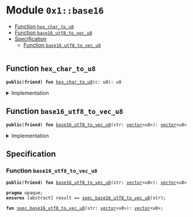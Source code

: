
<a id="0x1_base16"></a>

# Module `0x1::base16`



-  [Function `hex_char_to_u8`](#0x1_base16_hex_char_to_u8)
-  [Function `base16_utf8_to_vec_u8`](#0x1_base16_base16_utf8_to_vec_u8)
-  [Specification](#@Specification_0)
    -  [Function `base16_utf8_to_vec_u8`](#@Specification_0_base16_utf8_to_vec_u8)


<pre><code></code></pre>



<a id="0x1_base16_hex_char_to_u8"></a>

## Function `hex_char_to_u8`



<pre><code><b>public</b>(<b>friend</b>) <b>fun</b> <a href="base16.md#0x1_base16_hex_char_to_u8">hex_char_to_u8</a>(c: u8): u8
</code></pre>



<details>
<summary>Implementation</summary>


<pre><code><b>public</b>(<b>friend</b>) <b>fun</b> <a href="base16.md#0x1_base16_hex_char_to_u8">hex_char_to_u8</a>(c: u8): u8 {
    <b>if</b> (c &gt;= 48 && c &lt;= 57) {  // '0' <b>to</b> '9'
        c - 48
    } <b>else</b> <b>if</b> (c &gt;= 65 && c &lt;= 70) { // 'A' <b>to</b> 'F'
        c - 55
    } <b>else</b> <b>if</b> (c &gt;= 97 && c &lt;= 102) { // 'a' <b>to</b> 'f'
        c - 87
    } <b>else</b> {
        <b>abort</b> 1
    }
}
</code></pre>



</details>

<a id="0x1_base16_base16_utf8_to_vec_u8"></a>

## Function `base16_utf8_to_vec_u8`



<pre><code><b>public</b>(<b>friend</b>) <b>fun</b> <a href="base16.md#0x1_base16_base16_utf8_to_vec_u8">base16_utf8_to_vec_u8</a>(str: <a href="../../libra2-stdlib/../move-stdlib/doc/vector.md#0x1_vector">vector</a>&lt;u8&gt;): <a href="../../libra2-stdlib/../move-stdlib/doc/vector.md#0x1_vector">vector</a>&lt;u8&gt;
</code></pre>



<details>
<summary>Implementation</summary>


<pre><code><b>public</b>(<b>friend</b>) <b>fun</b> <a href="base16.md#0x1_base16_base16_utf8_to_vec_u8">base16_utf8_to_vec_u8</a>(str: <a href="../../libra2-stdlib/../move-stdlib/doc/vector.md#0x1_vector">vector</a>&lt;u8&gt;): <a href="../../libra2-stdlib/../move-stdlib/doc/vector.md#0x1_vector">vector</a>&lt;u8&gt; {
    <b>let</b> result = <a href="../../libra2-stdlib/../move-stdlib/doc/vector.md#0x1_vector_empty">vector::empty</a>&lt;u8&gt;();
    <b>let</b> i = 0;
    <b>while</b> (i &lt; <a href="../../libra2-stdlib/../move-stdlib/doc/vector.md#0x1_vector_length">vector::length</a>(&str)) {
        <b>let</b> c1 = <a href="../../libra2-stdlib/../move-stdlib/doc/vector.md#0x1_vector_borrow">vector::borrow</a>(&str, i);
        <b>let</b> c2 = <a href="../../libra2-stdlib/../move-stdlib/doc/vector.md#0x1_vector_borrow">vector::borrow</a>(&str, i + 1);
        <b>let</b> byte = <a href="base16.md#0x1_base16_hex_char_to_u8">hex_char_to_u8</a>(*c1) &lt;&lt; 4 | <a href="base16.md#0x1_base16_hex_char_to_u8">hex_char_to_u8</a>(*c2);
        <a href="../../libra2-stdlib/../move-stdlib/doc/vector.md#0x1_vector_push_back">vector::push_back</a>(&<b>mut</b> result, byte);
        i = i + 2;
    };
    result
}
</code></pre>



</details>

<a id="@Specification_0"></a>

## Specification


<a id="@Specification_0_base16_utf8_to_vec_u8"></a>

### Function `base16_utf8_to_vec_u8`


<pre><code><b>public</b>(<b>friend</b>) <b>fun</b> <a href="base16.md#0x1_base16_base16_utf8_to_vec_u8">base16_utf8_to_vec_u8</a>(str: <a href="../../libra2-stdlib/../move-stdlib/doc/vector.md#0x1_vector">vector</a>&lt;u8&gt;): <a href="../../libra2-stdlib/../move-stdlib/doc/vector.md#0x1_vector">vector</a>&lt;u8&gt;
</code></pre>




<pre><code><b>pragma</b> opaque;
<b>ensures</b> [abstract] result == <a href="base16.md#0x1_base16_spec_base16_utf8_to_vec_u8">spec_base16_utf8_to_vec_u8</a>(str);
</code></pre>




<a id="0x1_base16_spec_base16_utf8_to_vec_u8"></a>


<pre><code><b>fun</b> <a href="base16.md#0x1_base16_spec_base16_utf8_to_vec_u8">spec_base16_utf8_to_vec_u8</a>(str: <a href="../../libra2-stdlib/../move-stdlib/doc/vector.md#0x1_vector">vector</a>&lt;u8&gt;): <a href="../../libra2-stdlib/../move-stdlib/doc/vector.md#0x1_vector">vector</a>&lt;u8&gt;;
</code></pre>


[move-book]: https://aptos.dev/move/book/SUMMARY
